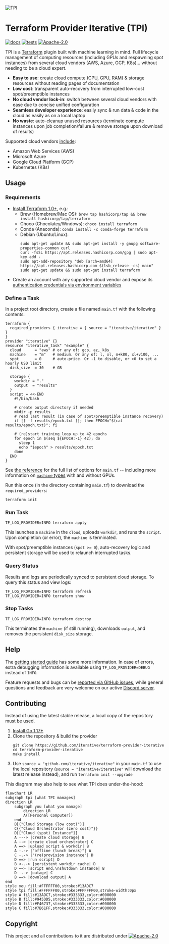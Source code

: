 ![TPI](https://static.iterative.ai/img/cml/banner-tpi.svg)

# Terraform Provider Iterative (TPI)

[![docs](https://img.shields.io/badge/-docs-5c4ee5?logo=terraform)](https://registry.terraform.io/providers/iterative/iterative/latest/docs)
[![tests](https://img.shields.io/github/workflow/status/iterative/terraform-provider-iterative/Test?label=tests&logo=GitHub)](https://github.com/iterative/terraform-provider-iterative/actions/workflows/test.yml)
[![Apache-2.0][licence-badge]][licence-file]

TPI is a [Terraform](https://terraform.io) plugin built with machine learning in mind. Full lifecycle management of computing resources (including GPUs and respawning spot instances) from several cloud vendors (AWS, Azure, GCP, K8s)... without needing to be a cloud expert.

- **Easy to use**: create cloud compute (CPU, GPU, RAM) & storage resources without reading pages of documentation
- **Low cost**: transparent auto-recovery from interrupted low-cost spot/preemptible instances
- **No cloud vendor lock-in**: switch between several cloud vendors with ease due to concise unified configuration
- **Seamless developer experience**: easily sync & run data & code in the cloud as easily as on a local laptop
- **No waste**: auto-cleanup unused resources (terminate compute instances upon job completion/failure & remove storage upon download of results)

Supported cloud vendors [include][auth]:

- Amazon Web Services (AWS)
- Microsoft Azure
- Google Cloud Platform (GCP)
- Kubernetes (K8s)

[auth]: https://registry.terraform.io/providers/iterative/iterative/latest/docs/guides/authentication

## Usage

### Requirements

- [Install Terraform 1.0+](https://learn.hashicorp.com/tutorials/terraform/install-cli#install-terraform), e.g.:
  - Brew (Homebrew/Mac OS): `brew tap hashicorp/tap && brew install hashicorp/tap/terraform`
  - Choco (Chocolatey/Windows): `choco install terraform`
  - Conda (Anaconda): `conda install -c conda-forge terraform`
  - Debian (Ubuntu/Linux):
    ```
    sudo apt-get update && sudo apt-get install -y gnupg software-properties-common curl
    curl -fsSL https://apt.releases.hashicorp.com/gpg | sudo apt-key add -
    sudo apt-add-repository "deb [arch=amd64] https://apt.releases.hashicorp.com $(lsb_release -cs) main"
    sudo apt-get update && sudo apt-get install terraform
    ```
- Create an account with any supported cloud vendor and expose its [authentication credentials via environment variables][auth]

### Define a Task

In a project root directory, create a file named `main.tf` with the following contents:

```hcl
terraform {
  required_providers { iterative = { source = "iterative/iterative" } }
}
provider "iterative" {}
resource "iterative_task" "example" {
  cloud      = "aws" # or any of: gcp, az, k8s
  machine    = "m"   # medium. Or any of: l, xl, m+k80, xl+v100, ...
  spot       = 0     # auto-price. Or -1 to disable, or >0 to set a hourly USD limit
  disk_size  = 30    # GB

  storage {
    workdir = "."
    output  = "results"
  }
  script = <<-END
    #!/bin/bash

    # create output directory if needed
    mkdir -p results
    # read last result (in case of spot/preemptible instance recovery)
    if [[ -f results/epoch.txt ]]; then EPOCH="$(cat results/epoch.txt)"; fi

    # (re)start training loop up to 42 epochs
    for epoch in $(seq ${EPOCH:-1} 42); do
      sleep 1
      echo "$epoch" > results/epoch.txt
    done
  END
}
```

See [the reference](https://registry.terraform.io/providers/iterative/iterative/latest/docs/resources/task#argument-reference) for the full list of options for `main.tf` -- including more information on [`machine` types](https://registry.terraform.io/providers/iterative/iterative/latest/docs/resources/task#machine-type) with and without GPUs.

Run this once (in the directory containing `main.tf`) to download the `required_providers`:

```
terraform init
```

### Run Task

```
TF_LOG_PROVIDER=INFO terraform apply
```

This launches a `machine` in the `cloud`, uploads `workdir`, and runs the `script`. Upon completion (or error), the `machine` is terminated.

With spot/preemptible instances (`spot >= 0`), auto-recovery logic and persistent storage will be used to relaunch interrupted tasks.

### Query Status

Results and logs are periodically synced to persistent cloud storage. To query this status and view logs:

```
TF_LOG_PROVIDER=INFO terraform refresh
TF_LOG_PROVIDER=INFO terraform show
```

### Stop Tasks

```
TF_LOG_PROVIDER=INFO terraform destroy
```

This terminates the `machine` (if still running), downloads `output`, and removes the persistent `disk_size` storage.

## Help

The [getting started guide](https://registry.terraform.io/providers/iterative/iterative/latest/docs/guides/getting-started) has some more information. In case of errors, extra debugging information is available using `TF_LOG_PROVIDER=DEBUG` instead of `INFO`.

Feature requests and bugs can be [reported via GitHub issues](https://github.com/iterative/terraform-provider-iterative/issues), while general questions and feedback are very welcome on our active [Discord server](https://discord.gg/bzA6uY7).

## Contributing

Instead of using the latest stable release, a local copy of the repository must be used.

1. [Install Go 1.17+](https://golang.org/doc/install)
2. Clone the repository & build the provider
   ```
   git clone https://github.com/iterative/terraform-provider-iterative
   cd terraform-provider-iterative
   make install
   ```
3. Use `source = "github.com/iterative/iterative"` in your `main.tf` to use the local repository (`source = "iterative/iterative"` will download the latest release instead), and run `terraform init --upgrade`

This diagram may also help to see what TPI does under-the-hood:

```mermaid
flowchart LR
subgraph tpi [what TPI manages]
direction LR
    subgraph you [what you manage]
        direction LR
        A([Personal Computer])
    end
    B[("Cloud Storage (low cost)")]
    C{{"Cloud Orchestrator (zero cost)"}}
    D[["Cloud (spot) Instance"]]
    A ---> |create cloud storage| B
    A --> |create cloud orchestrator| C
    A ==> |upload script & workdir| B
    A -.-> |"offline (lunch break)"| A
    C -.-> |"(re)provision instance"| D
    D ==> |run script| D
    B <-.-> |persistent workdir cache| D
    D ==> |script end,\nshutdown instance| B
    D -.-> |outage| C
    B ==> |download output| A
end
style you fill:#FFFFFF00,stroke:#13ADC7
style tpi fill:#FFFFFF00,stroke:#FFFFFF00,stroke-width:0px
style A fill:#13ADC7,stroke:#333333,color:#000000
style B fill:#945DD5,stroke:#333333,color:#000000
style D fill:#F46737,stroke:#333333,color:#000000
style C fill:#7B61FF,stroke:#333333,color:#000000
```

## Copyright

This project and all contributions to it are distributed under [![Apache-2.0][licence-badge]][licence-file]

[licence-badge]: https://img.shields.io/badge/licence-Apache%202.0-blue
[licence-file]: https://github.com/iterative/terraform-provider-iterative/blob/master/LICENSE
